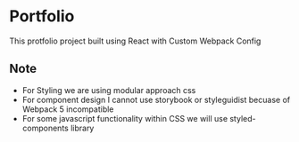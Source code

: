 # Portfolio

This protfolio project built using React with Custom Webpack Config

## Note

* For Styling we are using modular approach css
* For component design I cannot use storybook or styleguidist becuase of Webpack 5 incompatible
* For some javascript functionality within CSS we will use styled-components library
